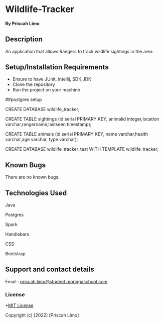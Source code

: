 # Wildlife-Tracker

#### By **Priscah Limo**
## Description
An application that allows Rangers to track wildlife sightings in the area.
## Setup/Installation Requirements
* Ensure to have JUnit, intellij, SDK,JDK
* Clone the repository
* Run the project on your machine

##postgres setup

CREATE DATABASE wildlife_tracker;

CREATE TABLE sightings (id serial PRIMARY KEY, animalid integer,location varchar,rangername,lastseen timestamp);

CREATE TABLE animals (id serial PRIMARY KEY, name varchar,health varchar,age varchar, type varchar);

CREATE DATABASE wildlife_tracker_test WITH TEMPLATE wildlife_tracker;


## Known Bugs
There are no known bugs.
## Technologies Used
Java

Postgres

Spark

Handlebars

CSS

Bootstrap
## Support and contact details
Email : priscah.limo@student.moringaschool.com
### License
*[MIT License]("./LICENSE")

Copyright (c) [2022] [Priscah Limo]
